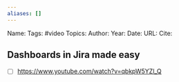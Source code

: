 ```yaml
---
aliases: []
---
```

Name: 
Tags: #video
Topics: 
Author: 
Year: 
Date:
URL: 
Cite: 

## Dashboards in Jira made easy
- [ ] https://www.youtube.com/watch?v=qbkpW5YZl_Q